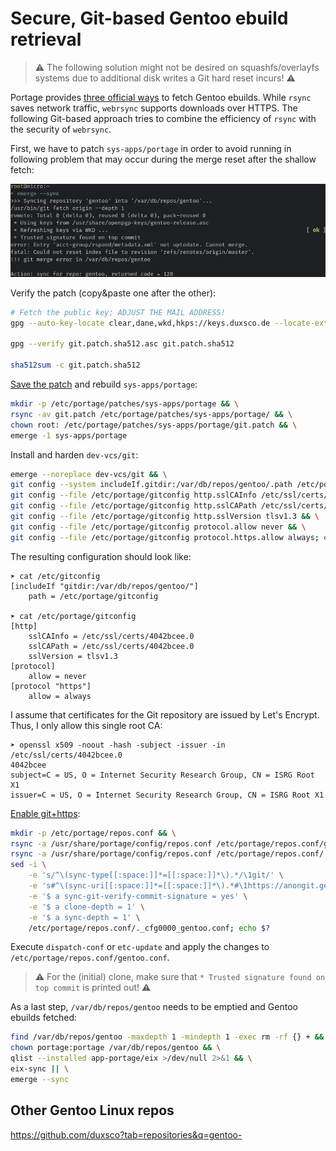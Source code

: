 # Secure, Git-based Gentoo ebuild retrieval

> ⚠️ The following solution might not be desired on squashfs/overlayfs systems due to additional disk writes a Git hard reset incurs! ⚠️

Portage provides [three official ways](https://wiki.gentoo.org/wiki/Project:Portage/Repository_verification) to fetch Gentoo ebuilds. While `rsync` saves network traffic, `webrsync` supports downloads over HTTPS. The following Git-based approach tries to combine the efficiency of `rsync` with the security of `webrsync`.

First, we have to patch `sys-apps/portage` in order to avoid running in following problem that may occur during the merge reset after the shallow fetch:

![Git issue](assets/issue.png)

Verify the patch (copy&paste one after the other):

```bash
# Fetch the public key; ADJUST THE MAIL ADDRESS!
gpg --auto-key-locate clear,dane,wkd,hkps://keys.duxsco.de --locate-external-key d at "my github username" dot de

gpg --verify git.patch.sha512.asc git.patch.sha512

sha512sum -c git.patch.sha512
```

[Save the patch](https://wiki.gentoo.org/wiki//etc/portage/patches) and rebuild `sys-apps/portage`:

```bash
mkdir -p /etc/portage/patches/sys-apps/portage && \
rsync -av git.patch /etc/portage/patches/sys-apps/portage/ && \
chown root: /etc/portage/patches/sys-apps/portage/git.patch && \
emerge -1 sys-apps/portage
```

Install and harden `dev-vcs/git`:

```bash
emerge --noreplace dev-vcs/git && \
git config --system includeIf.gitdir:/var/db/repos/gentoo/.path /etc/portage/gitconfig && \
git config --file /etc/portage/gitconfig http.sslCAInfo /etc/ssl/certs/4042bcee.0 && \
git config --file /etc/portage/gitconfig http.sslCAPath /etc/ssl/certs/4042bcee.0 && \
git config --file /etc/portage/gitconfig http.sslVersion tlsv1.3 && \
git config --file /etc/portage/gitconfig protocol.allow never && \
git config --file /etc/portage/gitconfig protocol.https.allow always; echo $?
```

The resulting configuration should look like:

```
➤ cat /etc/gitconfig
[includeIf "gitdir:/var/db/repos/gentoo/"]
	path = /etc/portage/gitconfig

➤ cat /etc/portage/gitconfig
[http]
	sslCAInfo = /etc/ssl/certs/4042bcee.0
	sslCAPath = /etc/ssl/certs/4042bcee.0
	sslVersion = tlsv1.3
[protocol]
	allow = never
[protocol "https"]
	allow = always
```

I assume that certificates for the Git repository are issued by Let's Encrypt. Thus, I only allow this single root CA:

```
➤ openssl x509 -noout -hash -subject -issuer -in /etc/ssl/certs/4042bcee.0
4042bcee
subject=C = US, O = Internet Security Research Group, CN = ISRG Root X1
issuer=C = US, O = Internet Security Research Group, CN = ISRG Root X1
```

[Enable git+https](https://wiki.gentoo.org/wiki/Project:Portage/Repository_verification):

```bash
mkdir -p /etc/portage/repos.conf && \
rsync -a /usr/share/portage/config/repos.conf /etc/portage/repos.conf/gentoo.conf && \
rsync -a /usr/share/portage/config/repos.conf /etc/portage/repos.conf/._cfg0000_gentoo.conf && \
sed -i \
    -e 's/^\(sync-type[[:space:]]*=[[:space:]]*\).*/\1git/' \
    -e 's#^\(sync-uri[[:space:]]*=[[:space:]]*\).*#\1https://anongit.gentoo.org/git/repo/sync/gentoo.git#' \
    -e '$ a sync-git-verify-commit-signature = yes' \
    -e '$ a clone-depth = 1' \
    -e '$ a sync-depth = 1' \
    /etc/portage/repos.conf/._cfg0000_gentoo.conf; echo $?
```

Execute `dispatch-conf` or `etc-update` and apply the changes to `/etc/portage/repos.conf/gentoo.conf`.

> ⚠️ For the (initial) clone, make sure that `* Trusted signature found on top commit` is printed out! ⚠️

As a last step, `/var/db/repos/gentoo` needs to be emptied and Gentoo ebuilds fetched:

```bash
find /var/db/repos/gentoo -maxdepth 1 -mindepth 1 -exec rm -rf {} + && \
chown portage:portage /var/db/repos/gentoo && \
qlist --installed app-portage/eix >/dev/null 2>&1 && \
eix-sync || \
emerge --sync
```

## Other Gentoo Linux repos

https://github.com/duxsco?tab=repositories&q=gentoo-
